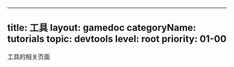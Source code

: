 
---
title: 工具
layout: gamedoc
categoryName: tutorials
topic: devtools
level: root
priority: 01-00
---

工具的相关页面

